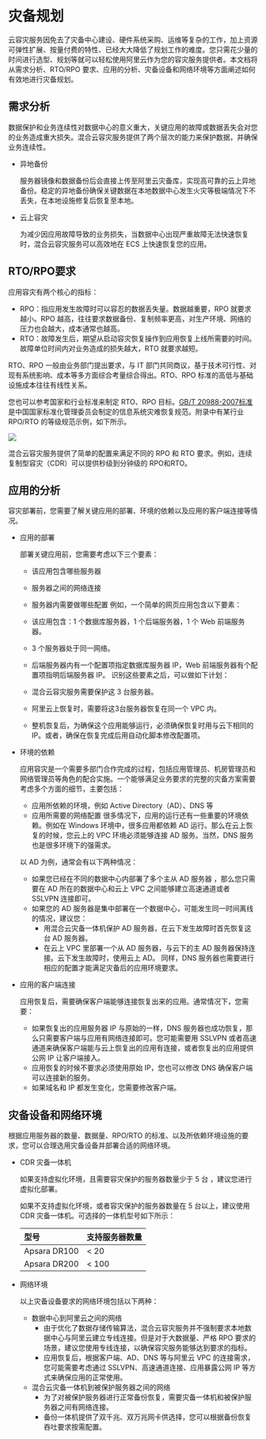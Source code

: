 # 灾备规划

云容灾服务因免去了灾备中心建设、硬件系统采购、运维等复杂的工作，加上资源可弹性扩展、按量付费的特性、已经大大降低了规划工作的难度。您只需花少量的时间进行选型、规划等就可以轻松使用阿里云作为您的容灾服务提供者。本文档将从需求分析、RTO/RPO 要求、应用的分析、灾备设备和网络环境等方面阐述如何有效地进行灾备规划。

## 需求分析

数据保护和业务连续性对数据中心的意义重大，关键应用的故障或数据丢失会对您的业务造成重大损失。混合云容灾服务提供了两个层次的能力来保护数据，并确保业务连续性。

-   异地备份

    服务器镜像和数据备份后会直接上传至阿里云灾备库，实现高可靠的云上异地备份。稳定的异地备份确保关键数据在本地数据中心发生火灾等极端情况下不丢失，在本地设施修复后恢复至本地。

-   云上容灾

    为减少因应用故障导致的业务损失，当数据中心出现严重故障无法快速恢复时，混合云容灾服务可以高效地在 ECS 上快速恢复您的应用。


## RTO/RPO要求

应用容灾有两个核心的指标：

-   RPO：指应用发生故障时可以容忍的数据丢失量。数据越重要，RPO 就要求越小。RPO 越高，往往要求数据备份、复制频率更高，对生产环境、网络的压力也会越大，成本通常也越高。
-   RTO：故障发生后，期望从启动容灾恢复操作到应用恢复上线所需要的时间。故障单位时间内对业务造成的损失越大，RTO 就要求越短。

RTO、RPO 一般由业务部门提出要求，与 IT 部门共同商议，基于技术可行性、对现有系统影响、成本等多方面综合考量综合得出。RTO、RPO 标准的高低与基础设施成本往往有线性关系。

您也可以参考国家和行业标准来制定 RTO、RPO 目标。[GB/T 20988-2007标准](http://www.djbh.net/webdev/file/webFiles/File/cpzg/20122616046.pdf) 是中国国家标准化管理委员会制定的信息系统灾难恢复规范。附录中有某行业 RPO/RTO 的等级规范示例，如下所示。

![](https://static-aliyun-doc.oss-accelerate.aliyuncs.com/assets/img/zh-CN/8161787851/p32398.png)

混合云容灾服务提供了简单的配置来满足不同的 RPO 和 RTO 要求。例如，连续复制型容灾（CDR）可以提供秒级到分钟级的 RPO和RTO。

## 应用的分析

容灾部署前，您需要了解关键应用的部署、环境的依赖以及应用的客户端连接等情况。

-   应用的部署

    部署关键应用前，您需要考虑以下三个要素：

    -   该应用包含哪些服务器
    -   服务器之间的网络连接
    -   服务器内需要做哪些配置
    例如，一个简单的网页应用包含以下要素：

    -   该应用包含：1 个数据库服务器，1 个后端服务器，1 个 Web 前端服务器。
    -   3 个服务器处于同一网络。
    -   后端服务器内有一个配置项指定数据库服务器 IP，Web 前端服务器有个配置项指明后端服务器 IP。
    识别这些要素之后，可以做如下计划：

    -   混合云容灾服务需要保护这 3 台服务器。
    -   阿里云上恢复时，需要将这3台服务器恢复在同一个 VPC 内。
    -   整机恢复后，为确保这个应用能够运行，必须确保恢复时用与云下相同的 IP。或者，确保在恢复完成后用自动化脚本修改配置项。
-   环境的依赖

    应用容灾是一个需要多部门合作完成的过程，包括应用管理员、机房管理员和网络管理员等角色的配合实施。一个能够满足业务要求的完整的灾备方案需要考虑多个方面的细节，主要包括：

    -   应用所依赖的环境，例如 Active Directory（AD）、DNS 等
    -   应用所需要的网络配置
    很多情况下，应用的运行还有一些重要的环境依赖。例如在 Windows 环境中，很多应用都依赖 AD 运行。那么在云上恢复的时候，您云上的 VPC 环境必须能够连接 AD 服务。当然，DNS 服务也是很多环境下的强需求。

    以 AD 为例，通常会有以下两种情况：

    -   如果您已经在不同的数据中心内部署了多个主从 AD 服务器 ，那么您只需要在 AD 所在的数据中心和云上 VPC 之间能够建立高速通道或者 SSLVPN 连接即可。
    -   如果您的 AD 服务器是集中部署在一个数据中心，可能发生同一时间离线的情况，建议您：
        -   用混合云灾备一体机保护 AD 服务器，在云下发生故障时首先恢复这台 AD 服务器。
        -   在云上 VPC 里部署一个从 AD 服务器，与云下的主 AD 服务器保持连接。云下发生故障时，使用云上 AD。
    同样，DNS 服务器也需要进行相应的配置才能满足灾备后的应用环境要求。

-   应用的客户端连接

    应用恢复后，需要确保客户端能够连接恢复出来的应用。通常情况下，您需要：

    -   如果恢复出的应用服务器 IP 与原始的一样，DNS 服务器也成功恢复，那么只需要客户端与应用有网络连接即可。您可能需要用 SSLVPN 或者高速通道来确保客户端能与云上恢复出的应用有连接，或者恢复出的应用提供公网 IP 让客户端接入。
    -   应用恢复的时候不要求必须使用原始 IP，您也可以修改 DNS 确保客户端可以连接新的服务。
    -   如果域名和 IP 都发生变化，您需要修改客户端。

## 灾备设备和网络环境

根据应用服务器的数量、数据量、RPO/RTO 的标准、以及所依赖环境设施的要求，您可以合理选用灾备设备并部署合适的网络环境。

-   CDR 灾备一体机

    如果支持虚拟化环境，且需要容灾保护的服务器数量少于 5 台 ，建议您进行虚拟化部署。

    如果不支持虚拟化环境，或者容灾保护的服务器数量在 5 台以上，建议使用 CDR 灾备一体机。可选择的一体机型号如下所示：

    |型号|支持服务器数量|
    |:-|:------|
    |Apsara DR100|< 20|
    |Apsara DR200|< 100|

-   网络环境

    以上灾备设备要求的网络环境包括以下两种：

    -   数据中心到阿里云之间的网络
        -   由于优化了数据存储传输算法，混合云容灾服务并不强制要求本地数据中心与阿里云建立专线连接。但是对于大数据量、严格 RPO 要求的场景，建议您使用专线连接，以确保容灾服务能够达到要求的指标。
        -   应用恢复后，根据客户端、AD、DNS 等与阿里云 VPC 的连接需求，您可能需要考虑通过 SSLVPN、高速通道连接、应用暴露公网 IP 等方式来确保应用的正常使用。
    -   混合云灾备一体机到被保护服务器之间的网络
        -   为了对被保护服务器进行正常备份恢复，需要灾备一体机和被保护服务器之间有网络连接。
        -   备份一体机提供了双千兆、双万兆网卡供选择，您可以根据备份恢复吞吐要求按需配置。

